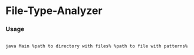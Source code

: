 # File-Type-Analyzer

### Usage

```bash

java Main %path to directory with files% %path to file with patterns%

```
